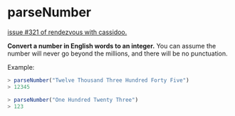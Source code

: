 # parseNumber

[issue #321 of rendezvous with cassidoo.](https://buttondown.email/cassidoo/archive/all-great-achievements-require-time-maya-angelou/)

**Convert a number in English words to an integer.**
You can assume the number will never go beyond the millions, and there will be no punctuation.

Example:

```ts
> parseNumber("Twelve Thousand Three Hundred Forty Five")
> 12345

> parseNumber("One Hundred Twenty Three")
> 123
```
